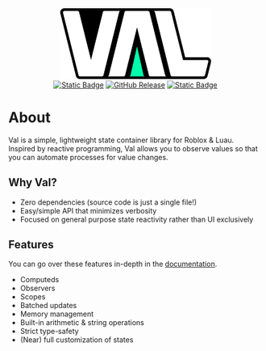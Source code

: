 <div align="center">
	<img src=".moonwave/static/logo.png" alt="logo" width="300"/>
</div>
<div align="center">
	<a href="https://tumblewede.github.io/Val/"><img alt="Static Badge" src="https://img.shields.io/badge/Documentation-brightgreen"></a>
	<a href="LICENSE"><img alt="GitHub Release" src="https://img.shields.io/github/v/release/TumbleWede/Val?include_prereleases&label=Release"></a>
	<a href="https://github.com/TumbleWede/Val/releases"><img alt="Static Badge" src="https://img.shields.io/badge/License-MIT-maroon"></a>
</div>

# About
Val is a simple, lightweight state container library for Roblox & Luau. Inspired by reactive programming, Val allows you to observe values so that you can automate processes for value changes.

## Why Val?
- Zero dependencies (source code is just a single file!)
- Easy/simple API that minimizes verbosity
- Focused on general purpose state reactivity rather than UI exclusively

## Features
You can go over these features in-depth in the [documentation](https://tumblewede.github.io/Val/docs/introduction).
- Computeds
- Observers
- Scopes
- Batched updates
- Memory management
- Built-in arithmetic & string operations
- Strict type-safety
- (Near) full customization of states